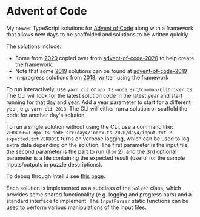 # Advent of Code

My newer TypeScript solutions for [Advent of Code](https://adventofcode.com/) along with a framework that 
allows new days to be scaffolded and solutions to be written quickly.

The solutions include:
* Some from [2020](https://adventofcode.com/2020) copied over from
 [advent-of-code-2020](https://github.com/bonnici/advent-of-code-2020) to help create the framework.
* Note that some [2019](https://adventofcode.com/2019) solutions can be found at 
 [advent-of-code-2019](https://github.com/bonnici/advent-of-code-2019)
* In-progress solutions from [2018](https://adventofcode.com/2018), written using the framework

To run interactively, use `yarn cli` or `npx ts-node src/common/CliDriver.ts`. The CLI will look for the latest solution
code in the latest year and start running for that day and year. Add a year parameter to start for a different year, 
e.g. `yarn cli 2018`. The CLI will either run a solution or scaffold the code for another day's solution.

To run a single solution without using the CLI, use a command like:
`VERBOSE=1 npx ts-node src/day4/index.ts 2020/day4/input.txt 2 expected.txt`
`VERBOSE` turns on verbose logging, which can be used to log extra data depending on the solution. The first parameter 
is the input file, the second parameter is the part to run (1 or 2), and the 3rd optional parameter is a file containing
the expected result (useful for the sample inputs/outputs in puzzle descriptions).

To debug through IntelliJ see 
[this page](https://www.jetbrains.com/help/idea/running-and-debugging-typescript.html#ws_ts_run_debug_server_side_ts_node).

Each solution is implemented as a subclass of the `Solver` class, which provides some shared functionality (e.g. logging 
and progress bars) and a standard interface to implement. The `InputParser` static functions can be used to perform 
various manipulations of the input files.